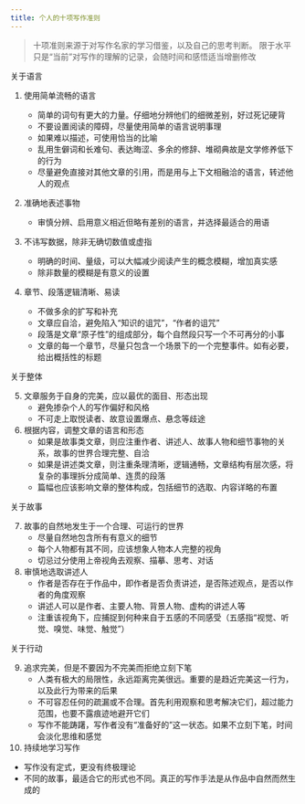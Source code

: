 ```yaml
---
title: 个人的十项写作准则
---
```


> 十项准则来源于对写作名家的学习借鉴，以及自己的思考判断。
> 限于水平只是“当前”对写作的理解的记录，会随时间和感悟适当增删修改

关于语言

1. 使用简单流畅的语言
   - 简单的词句有更大的力量。仔细地分辨他们的细微差别，好过死记硬背
   - 不要设置阅读的障碍，尽量使用简单的语言说明事理
   - 如果难以描述，可使用恰当的比喻
   - 乱用生僻词和长难句、表达晦涩、多余的修辞、堆砌典故是文学修养低下的行为
   - 尽量避免直接对其他文章的引用，而是用与上下文相融洽的语言，转述他人的观点
2. 准确地表述事物
   
   - 审慎分辨、启用意义相近但略有差别的语言，并选择最适合的用语
3. 不讳写数据，除非无确切数值或虚指
   - 明确的时间、量级，可以大幅减少阅读产生的概念模糊，增加真实感
   - 除非数量的模糊是有意义的设置
4. 章节、段落逻辑清晰、易读
   - 不做多余的扩写和补充
   - 文章应自洽，避免陷入“知识的诅咒”，“作者的诅咒”
   - 段落是文章“原子性”的组成部分，每个自然段只写一个不可再分的小事
   - 文章的每一个章节，尽量只包含一个场景下的一个完整事件。如有必要，给出概括性的标题

关于整体

5. 文章服务于自身的完美，应以最优的面目、形态出现
   - 避免掺杂个人的写作偏好和风格
   - 不可走上取悦读者、故意设置爆点、悬念等歧途
6. 根据内容，调整文章的语言和形态
   - 如果是故事类文章，则应注重作者、讲述人、故事人物和细节事物的关系，故事的世界合理完整、自洽
   - 如果是讲述类文章，则注重条理清晰，逻辑通畅，文章结构有层次感，将复杂的事理拆分成简单、连贯的段落
   - 篇幅也应该影响文章的整体构成，包括细节的选取、内容详略的布置

关于故事

7. 故事的自然地发生于一个合理、可运行的世界
   - 尽量自然地包含所有有意义的细节
   - 每个人物都有其不同，应该想象人物本人完整的视角
   - 切忌过分使用上帝视角去观察、描摹、思考、对话
8. 审慎地选取讲述人
   - 作者是否存在于作品中，即作者是否负责讲述，是否陈述观点，是否以作者的角度观察
   - 讲述人可以是作者、主要人物、背景人物、虚构的讲述人等
   - 注重该视角下，应捕捉到何种来自于五感的不同感受（五感指“视觉、听觉、嗅觉、味觉、触觉”）

关于行动

9. 追求完美，但是不要因为不完美而拒绝立刻下笔
   - 人类有极大的局限性，永远距离完美很远。重要的是趋近完美这一行为，以及此行为带来的后果
   - 不可容忍任何的疏漏或不合理。首先利用观察和思考解决它们，超过能力范围，也要不露痕迹地避开它们
   - 写作不能踌躇，写作者没有“准备好的”这一状态。如果不立刻下笔，时间会淡化思维和感觉
10. 持续地学习写作
   - 写作没有定式，更没有终极理论
   - 不同的故事，最适合它的形式也不同。真正的写作手法是从作品中自然而然生成的

